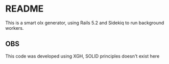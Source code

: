 # README

This is a smart olx generator, using Rails 5.2 and Sidekiq to run background workers.

## OBS

This code was developed using XGH, SOLID principles doesn't exist here
